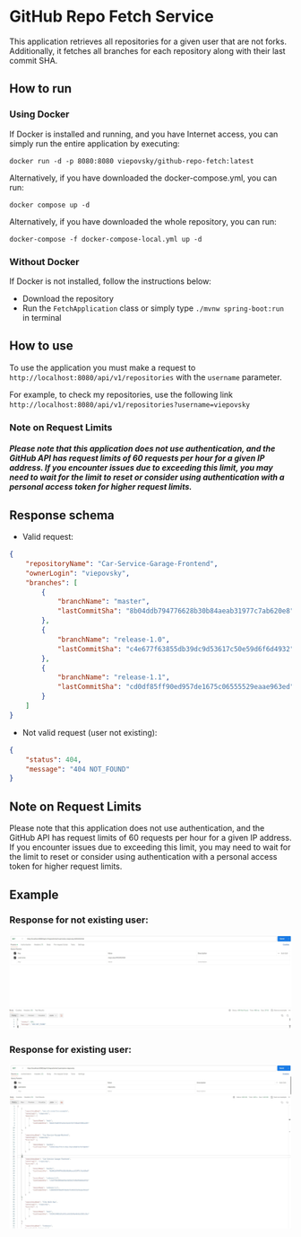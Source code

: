 # GitHub Repo Fetch Service

This application retrieves all repositories for a given user that are not forks. 
Additionally, it fetches all branches for each repository along with their last commit SHA.

## How to run

### Using Docker

If Docker is installed and running, and you have Internet access, you can simply run the entire application by executing:

```
docker run -d -p 8080:8080 viepovsky/github-repo-fetch:latest
```

Alternatively, if you have downloaded the docker-compose.yml, you can run:

```
docker compose up -d
```

Alternatively, if you have downloaded the whole repository, you can run:

```
docker-compose -f docker-compose-local.yml up -d
```

### Without Docker

If Docker is not installed, follow the instructions below:

- Download the repository
- Run the `FetchApplication` class or simply type `./mvnw spring-boot:run` in terminal

## How to use

To use the application you must make a request to `http://localhost:8080/api/v1/repositories` with the `username` parameter.

For example, to check my repositories, use the following link `http://localhost:8080/api/v1/repositories?username=viepovsky`

### Note on Request Limits

##### Please note that this application does not use authentication, and the GitHub API has request limits of 60 requests per hour for a given IP address. If you encounter issues due to exceeding this limit, you may need to wait for the limit to reset or consider using authentication with a personal access token for higher request limits.


## Response schema

- Valid request:

```json
{
    "repositoryName": "Car-Service-Garage-Frontend",
    "ownerLogin": "viepovsky",
    "branches": [
        {
            "branchName": "master",
            "lastCommitSha": "8b04ddb794776628b30b84aeab31977c7ab620e8"
        },
        {
            "branchName": "release-1.0",
            "lastCommitSha": "c4e677f63855db39dc9d53617c50e59d6f6d4932"
        },
        {
            "branchName": "release-1.1",
            "lastCommitSha": "cd0df85ff90ed957de1675c06555529eaae963ed"
        }
    ]
}
```

- Not valid request (user not existing):

```json
{
    "status": 404,
    "message": "404 NOT_FOUND"
}
```

## Note on Request Limits
Please note that this application does not use authentication, and the GitHub API has request limits of 60 requests per hour for a given IP address. 
If you encounter issues due to exceeding this limit, you may need to wait for the limit to reset or consider using authentication with a personal access token for higher request limits.

## Example

### Response for not existing user:
![not_found_response.JPG](src%2Fmain%2Fresources%2Fnot_found_response.JPG)

### Response for existing user:
![response.JPG](src%2Fmain%2Fresources%2Fresponse.JPG)
